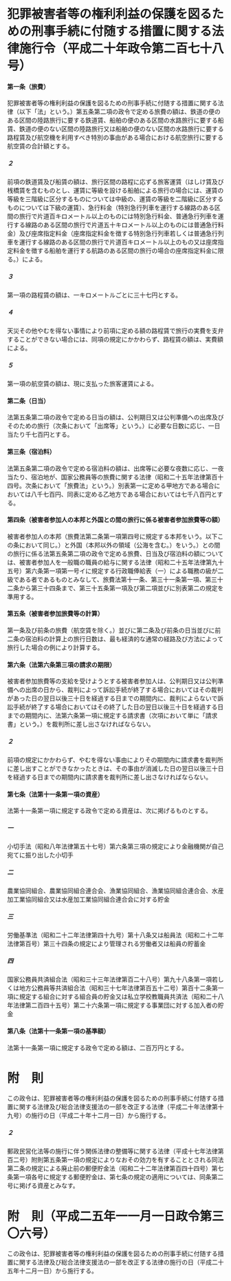 # 犯罪被害者等の権利利益の保護を図るための刑事手続に付随する措置に関する法律施行令（平成二十年政令第二百七十八号）
#### 第一条（旅費）
犯罪被害者等の権利利益の保護を図るための刑事手続に付随する措置に関する法律（以下「法」という。）第五条第二項の政令で定める旅費の額は、鉄道の便のある区間の陸路旅行に要する鉄道賃、船舶の便のある区間の水路旅行に要する船賃、鉄道の便のない区間の陸路旅行又は船舶の便のない区間の水路旅行に要する路程賃及び航空機を利用すべき特別の事由がある場合における航空旅行に要する航空賃の合計額とする。
##### ２
前項の鉄道賃及び船賃の額は、旅行区間の路程に応ずる旅客運賃（はしけ賃及び桟橋賃を含むものとし、運賃に等級を設ける船舶による旅行の場合には、運賃の等級を三階級に区分するものについては中級の、運賃の等級を二階級に区分するものについては下級の運賃）、急行料金（特別急行列車を運行する線路のある区間の旅行で片道百キロメートル以上のものには特別急行料金、普通急行列車を運行する線路のある区間の旅行で片道五十キロメートル以上のものには普通急行料金）及び座席指定料金（座席指定料金を徴する特別急行列車若しくは普通急行列車を運行する線路のある区間の旅行で片道百キロメートル以上のもの又は座席指定料金を徴する船舶を運行する航路のある区間の旅行の場合の座席指定料金に限る。）による。
##### ３
第一項の路程賃の額は、一キロメートルごとに三十七円とする。
##### ４
天災その他やむを得ない事情により前項に定める額の路程賃で旅行の実費を支弁することができない場合には、同項の規定にかかわらず、路程賃の額は、実費額による。
##### ５
第一項の航空賃の額は、現に支払った旅客運賃による。
#### 第二条（日当）
法第五条第二項の政令で定める日当の額は、公判期日又は公判準備への出席及びそのための旅行（次条において「出席等」という。）に必要な日数に応じ、一日当たり千七百円とする。
#### 第三条（宿泊料）
法第五条第二項の政令で定める宿泊料の額は、出席等に必要な夜数に応じ、一夜当たり、宿泊地が、国家公務員等の旅費に関する法律（昭和二十五年法律第百十四号。次条において「旅費法」という。）別表第一に定める甲地方である場合においては八千七百円、同表に定める乙地方である場合においては七千八百円とする。
#### 第四条（被害者参加人の本邦と外国との間の旅行に係る被害者参加旅費等の額）
被害者参加人の本邦（旅費法第二条第一項第四号に規定する本邦をいう。以下この条において同じ。）と外国（本邦以外の領域（公海を含む。）をいう。）との間の旅行に係る法第五条第二項の政令で定める旅費、日当及び宿泊料の額については、被害者参加人を一般職の職員の給与に関する法律（昭和二十五年法律第九十五号）第六条第一項第一号イに規定する行政職俸給表（一）による職務の級が二級である者であるものとみなして、旅費法第十一条、第三十一条第一項、第三十二条から第三十四条まで、第三十五条第一項及び第二項並びに別表第二の規定を準用する。
#### 第五条（被害者参加旅費等の計算）
第一条及び前条の旅費（航空賃を除く。）並びに第二条及び前条の日当並びに前二条の宿泊料の計算上の旅行日数は、最も経済的な通常の経路及び方法によって旅行した場合の例により計算する。
#### 第六条（法第六条第三項の請求の期限）
被害者参加旅費等の支給を受けようとする被害者参加人は、公判期日又は公判準備への出席の日から、裁判によって訴訟手続が終了する場合においてはその裁判があった日の翌日以後三十日を経過する日までの期間内に、裁判によらないで訴訟手続が終了する場合においてはその終了した日の翌日以後三十日を経過する日までの期間内に、法第六条第一項に規定する請求書（次項において単に「請求書」という。）を裁判所に差し出さなければならない。
##### ２
前項の規定にかかわらず、やむを得ない事由によりその期間内に請求書を裁判所に差し出すことができなかったときは、その事由が消滅した日の翌日以後三十日を経過する日までの期間内に請求書を裁判所に差し出さなければならない。
#### 第七条（法第十一条第一項の資産）
法第十一条第一項に規定する政令で定める資産は、次に掲げるものとする。
##### 一
小切手法（昭和八年法律第五十七号）第六条第三項の規定により金融機関が自己宛てに振り出した小切手
##### 二
農業協同組合、農業協同組合連合会、漁業協同組合、漁業協同組合連合会、水産加工業協同組合又は水産加工業協同組合連合会に対する貯金
##### 三
労働基準法（昭和二十二年法律第四十九号）第十八条又は船員法（昭和二十二年法律第百号）第三十四条の規定により管理される労働者又は船員の貯蓄金
##### 四
国家公務員共済組合法（昭和三十三年法律第百二十八号）第九十八条第一項若しくは地方公務員等共済組合法（昭和三十七年法律第百五十二号）第百十二条第一項に規定する組合に対する組合員の貯金又は私立学校教職員共済法（昭和二十八年法律第二百四十五号）第二十六条第一項に規定する事業団に対する加入者の貯金
#### 第八条（法第十一条第一項の基準額）
法第十一条第一項に規定する政令で定める額は、二百万円とする。
# 附　則
この政令は、犯罪被害者等の権利利益の保護を図るための刑事手続に付随する措置に関する法律及び総合法律支援法の一部を改正する法律（平成二十年法律第十九号）の施行の日（平成二十年十二月一日）から施行する。
##### ２
郵政民営化法等の施行に伴う関係法律の整備等に関する法律（平成十七年法律第百二号）附則第五条第一項の規定によりなおその効力を有することとされる同法第二条の規定による廃止前の郵便貯金法（昭和二十二年法律第百四十四号）第七条第一項各号に規定する郵便貯金は、第七条の規定の適用については、同条第二号に掲げる資産とみなす。
# 附　則（平成二五年一一月一日政令第三〇六号）
この政令は、犯罪被害者等の権利利益の保護を図るための刑事手続に付随する措置に関する法律及び総合法律支援法の一部を改正する法律の施行の日（平成二十五年十二月一日）から施行する。

